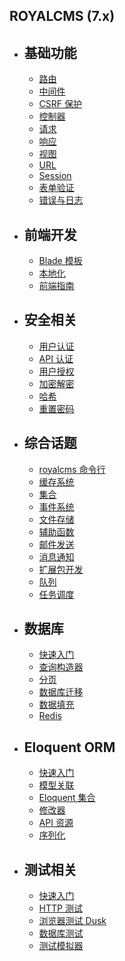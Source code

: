 ## ROYALCMS (7.x)

- ## 基础功能

  - [路由](/docs/7.x/routing)
  - [中间件](/docs/7.x/middleware)
  - [CSRF 保护](/docs/7.x/csrf)
  - [控制器](/docs/7.x/controllers)
  - [请求](/docs/7.x/requests)
  - [响应](/docs/7.x/responses)
  - [视图](/docs/7.x/views)
  - [URL](/docs/7.x/urls)
  - [Session](/docs/7.x/session)
  - [表单验证](/docs/7.x/validation)
  - [错误与日志](/docs/7.x/errors)

- ## 前端开发

  - [Blade 模板](/docs/7.x/blade)
  - [本地化](/docs/7.x/localization)
  - [前端指南](/docs/7.x/frontend)

- ## 安全相关

  - [用户认证](/docs/7.x/authentication)
  - [API 认证](/docs/7.x/passport)
  - [用户授权](/docs/7.x/authorization)
  - [加密解密](/docs/7.x/encryption)
  - [哈希](/docs/7.x/hashing)
  - [重置密码](/docs/7.x/passwords)

- ## 综合话题

  - [royalcms 命令行](/docs/7.x/royalcms)
  - [缓存系统](/docs/7.x/cache)
  - [集合](/docs/7.x/collections)
  - [事件系统](/docs/7.x/events)
  - [文件存储](/docs/7.x/filesystem)
  - [辅助函数](/docs/7.x/helpers)
  - [邮件发送](/docs/7.x/mail)
  - [消息通知](/docs/7.x/notifications)
  - [扩展包开发](/docs/7.x/packages)
  - [队列](/docs/7.x/queues)
  - [任务调度](/docs/7.x/scheduling)

- ## 数据库

  - [快速入门](/docs/7.x/database)
  - [查询构造器](/docs/7.x/queries)
  - [分页](/docs/7.x/pagination)
  - [数据库迁移](/docs/7.x/migrations)
  - [数据填充](/docs/7.x/seeding)
  - [Redis](/docs/7.x/redis)

- ## Eloquent ORM

  - [快速入门](/docs/7.x/eloquent)
  - [模型关联](/docs/7.x/eloquent-relationships)
  - [Eloquent 集合](/docs/7.x/eloquent-collections)
  - [修改器](/docs/7.x/eloquent-mutators)
  - [API 资源](/docs/7.x/eloquent-resources)
  - [序列化](/docs/7.x/eloquent-serialization)

- ## 测试相关

  - [快速入门](/docs/7.x/testing)
  - [HTTP 测试](/docs/7.x/http-tests)
  - [浏览器测试 Dusk](/docs/7.x/dusk)
  - [数据库测试](/docs/7.x/database-testing)
  - [测试模拟器](/docs/7.x/mocking)


